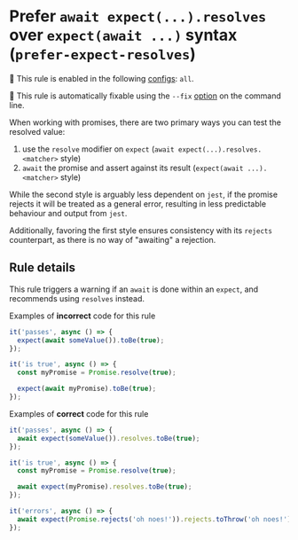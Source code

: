 # Prefer `await expect(...).resolves` over `expect(await ...)` syntax (`prefer-expect-resolves`)

💼 This rule is enabled in the following
[configs](https://github.com/jest-community/eslint-plugin-jest#shareable-configurations):
`all`.

🔧 This rule is automatically fixable using the `--fix`
[option](https://eslint.org/docs/latest/user-guide/command-line-interface#--fix)
on the command line.

<!-- end rule header - generated by `yarn tools:regenerate-docs` -->

When working with promises, there are two primary ways you can test the resolved
value:

1. use the `resolve` modifier on `expect`
   (`await expect(...).resolves.<matcher>` style)
2. `await` the promise and assert against its result
   (`expect(await ...).<matcher>` style)

While the second style is arguably less dependent on `jest`, if the promise
rejects it will be treated as a general error, resulting in less predictable
behaviour and output from `jest`.

Additionally, favoring the first style ensures consistency with its `rejects`
counterpart, as there is no way of "awaiting" a rejection.

## Rule details

This rule triggers a warning if an `await` is done within an `expect`, and
recommends using `resolves` instead.

Examples of **incorrect** code for this rule

```js
it('passes', async () => {
  expect(await someValue()).toBe(true);
});

it('is true', async () => {
  const myPromise = Promise.resolve(true);

  expect(await myPromise).toBe(true);
});
```

Examples of **correct** code for this rule

```js
it('passes', async () => {
  await expect(someValue()).resolves.toBe(true);
});

it('is true', async () => {
  const myPromise = Promise.resolve(true);

  await expect(myPromise).resolves.toBe(true);
});

it('errors', async () => {
  await expect(Promise.rejects('oh noes!')).rejects.toThrow('oh noes!');
});
```
